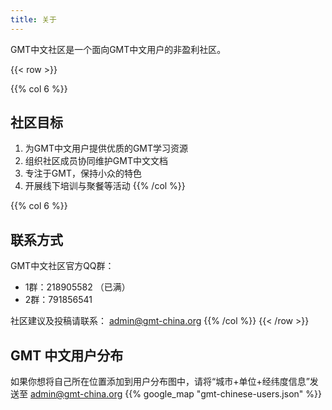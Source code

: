 ```yaml
---
title: 关于
---
```


GMT中文社区是一个面向GMT中文用户的非盈利社区。

{{< row >}}

{{% col 6 %}}
## 社区目标

1. 为GMT中文用户提供优质的GMT学习资源
2. 组织社区成员协同维护GMT中文文档
3. 专注于GMT，保持小众的特色
4. 开展线下培训与聚餐等活动
{{% /col %}}

{{% col 6 %}}
## 联系方式

GMT中文社区官方QQ群：

- 1群：218905582 （已满）
- 2群：791856541

社区建议及投稿请联系： [admin@gmt-china.org](mailto:admin@gmt-china.org)
{{% /col %}}
{{< /row >}}

## GMT 中文用户分布

如果你想将自己所在位置添加到用户分布图中，请将“城市+单位+经纬度信息”发送至 [admin@gmt-china.org](mailto:admin@gmt-china.org)
{{% google_map "gmt-chinese-users.json" %}}

